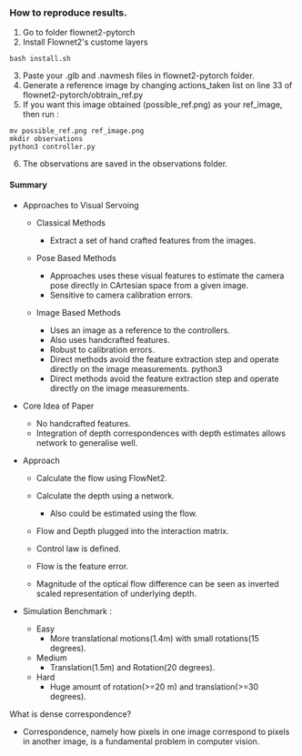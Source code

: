 ### How to reproduce results.
1. Go to folder flownet2-pytorch
2. Install Flownet2's custome layers
```
bash install.sh
```
3. Paste your .glb and .navmesh files in flownet2-pytorch folder.
4. Generate a reference image by changing actions_taken list on line 33 of flownet2-pytorch/obtrain_ref.py
5. If you want this image obtained (possible_ref.png) as your ref_image, then run :
```
mv possible_ref.png ref_image.png
mkdir observations
python3 controller.py
```
6. The observations are saved in the observations folder.





#### Summary
* Approaches to Visual Servoing
  * Classical Methods
    * Extract a set of hand crafted features from the images.
    
  * Pose Based Methods
    * Approaches uses these visual features to estimate the camera pose directly in CArtesian space from a given image.
    * Sensitive to camera calibration errors.
    
  * Image Based Methods
    * Uses an image as a reference to the controllers.
    * Also uses handcrafted features.
    * Robust to calibration errors.
    * Direct methods avoid the feature extraction step and operate directly on the image measurements. python3
    * Direct methods avoid the feature extraction step and operate directly on the image measurements.

* Core Idea of Paper
  * No handcrafted features.
  * Integration of depth correspondences with depth estimates allows network to generalise well.
  
* Approach
  * Calculate the flow using FlowNet2.
  * Calculate the depth using a network.
    * Also could be estimated using the flow.
  * Flow and Depth plugged into the interaction matrix.
  * Control law is defined.
  * Flow is the feature error.
  
  * Magnitude of the optical flow difference can be seen as inverted scaled representation of underlying depth.

* Simulation Benchmark  :
  * Easy
    * More translational motions(1.4m) with small rotations(15 degrees).
  * Medium
    * Translation(1.5m) and Rotation(20 degrees).
  * Hard
    * Huge amount of rotation(>=20 m) and translation(>=30 degrees).



What is dense correspondence?
* Correspondence, namely how pixels in one image correspond to pixels in another image, is a fundamental problem in computer vision.
